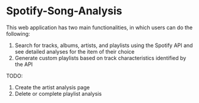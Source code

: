# Spotify-Song-Analysis
This web application has two main functionalities, in which users can do the following:
  1. Search for tracks, albums, artists, and playlists using the Spotify API and see detailed analyses for the item of their choice
  2. Generate custom playlists based on track characteristics identified by the API
  
 TODO:
  1. Create the artist analysis page
  2. Delete or complete playlist analysis
